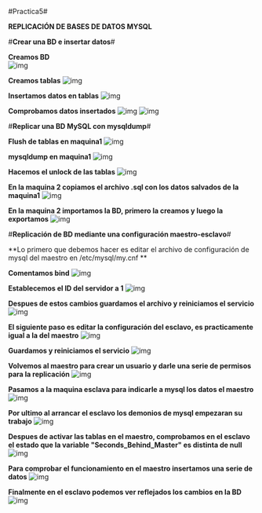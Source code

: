 ﻿#Practica5#

**REPLICACIÓN DE BASES DE DATOS MYSQL**

#**Crear una BD e insertar datos**#

**Creamos BD**  
![img](https://github.com/MiguelGonzalezAguilera/swap1516/blob/master/imagenes/practica5/create.PNG)

**Creamos tablas** 
![img](https://github.com/MiguelGonzalezAguilera/swap1516/blob/master/imagenes/practica5/table.PNG)

**Insertamos datos en tablas**
![img](https://github.com/MiguelGonzalezAguilera/swap1516/blob/master/imagenes/practica5/insert.PNG)

**Comprobamos datos insertados**
![img](https://github.com/MiguelGonzalezAguilera/swap1516/blob/master/imagenes/practica5/describe.PNG)
![img](https://github.com/MiguelGonzalezAguilera/swap1516/blob/master/imagenes/practica5/.PNG)

#**Replicar una BD MySQL con mysqldump**#

**Flush de tablas en maquina1**
![img](https://github.com/MiguelGonzalezAguilera/swap1516/blob/master/imagenes/practica5/flush.PNG)

**mysqldump en maquina1**
![img](https://github.com/MiguelGonzalezAguilera/swap1516/blob/master/imagenes/practica5/mysqldump.PNG)

**Hacemos el unlock de las tablas**
![img](https://github.com/MiguelGonzalezAguilera/swap1516/blob/master/imagenes/practica5/unlock.PNG)

**En la maquina 2 copiamos el archivo .sql con los datos salvados de la maquina1**
![img](https://github.com/MiguelGonzalezAguilera/swap1516/blob/master/imagenes/practica5/scp.PNG)

**En la maquina 2 importamos la BD, primero la creamos y luego la exportamos**
![img](https://github.com/MiguelGonzalezAguilera/swap1516/blob/master/imagenes/practica5/bd2.PNG)


#**Replicación de BD mediante una configuración maestro-esclavo**#

**Lo primero que debemos hacer es editar el archivo de configuración de mysql del maestro en /etc/mysql/my.cnf **

**Comentamos bind**
![img](https://github.com/MiguelGonzalezAguilera/swap1516/blob/master/imagenes/practica5/comentarbind.PNG)

**Establecemos el ID del servidor a 1**
![img](https://github.com/MiguelGonzalezAguilera/swap1516/blob/master/imagenes/practica5/serverid1.PNG)

**Despues de estos cambios guardamos el archivo y reiniciamos el servicio**
![img](https://github.com/MiguelGonzalezAguilera/swap1516/blob/master/imagenes/practica5/restartmysql.PNG)

**El siguiente paso es editar la configuración del esclavo, es practicamente igual a la del maestro**
![img](https://github.com/MiguelGonzalezAguilera/swap1516/blob/master/imagenes/practica5/id2.PNG)

**Guardamos y reiniciamos el servicio**
![img](https://github.com/MiguelGonzalezAguilera/swap1516/blob/master/imagenes/practica5/restartmysql2.PNG)

**Volvemos al maestro para crear un usuario y darle una serie de permisos para la replicación**
![img](https://github.com/MiguelGonzalezAguilera/swap1516/blob/master/imagenes/practica5/ordenenes2.PNG)

**Pasamos a la maquina esclava para indicarle a mysql los datos el maestro**
![img](https://github.com/MiguelGonzalezAguilera/swap1516/blob/master/imagenes/practica5/ordenmaestro.PNG)

**Por ultimo al arrancar el esclavo los demonios de mysql empezaran su trabajo**
![img](https://github.com/MiguelGonzalezAguilera/swap1516/blob/master/imagenes/practica5/master_slave.PNG)

**Despues de activar las tablas en el maestro, comprobamos en el esclavo el estado que la variable "Seconds_Behind_Master" es distinta de null**
![img](https://github.com/MiguelGonzalezAguilera/swap1516/blob/master/imagenes/practica5/status.PNG)

**Para comprobar el funcionamiento en el maestro insertamos una serie de datos**
![img](https://github.com/MiguelGonzalezAguilera/swap1516/blob/master/imagenes/practica5/query1.PNG)

**Finalmente en el esclavo podemos ver reflejados los cambios en la BD**
![img](https://github.com/MiguelGonzalezAguilera/swap1516/blob/master/imagenes/practica5/query2.PNG)